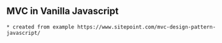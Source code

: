 ## MVC in Vanilla Javascript
    * created from example https://www.sitepoint.com/mvc-design-pattern-javascript/
    